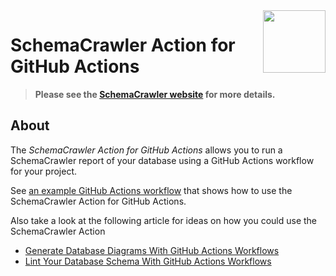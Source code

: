 <img src="https://raw.githubusercontent.com/schemacrawler/SchemaCrawler/master/schemacrawler-website/src/site/resources/images/schemacrawler_logo.png" height="100px" width="100px" align="right" />

# SchemaCrawler Action for GitHub Actions

> **Please see the [SchemaCrawler website](https://www.schemacrawler.com/) for more details.**

## About

The *SchemaCrawler Action for GitHub Actions* allows you to run a SchemaCrawler report of your database using a GitHub Actions workflow for your project.

See [an example GitHub Actions workflow](https://github.com/schemacrawler/SchemaCrawler-Action-Usage-Example) that shows how to use the SchemaCrawler Action for GitHub Actions.

Also take a look at the following article for ideas on how you could use the SchemaCrawler Action
- [Generate Database Diagrams With GitHub Actions Workflows](https://dev.to/sualeh/generate-database-diagrams-with-github-actions-workflows-4l96)
- [Lint Your Database Schema With GitHub Actions Workflows](https://dev.to/sualeh/lint-your-database-schema-with-github-actions-workflows-57cg)
